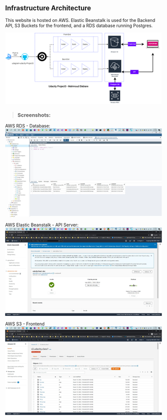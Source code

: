 ## Infrastructure Architecture

This website is hosted on AWS. Elastic Beanstalk is used for the Backend API, S3 Buckets for the frontend, and a RDS database running Postgres.

![Image](screenshots/System-Architecture.png)

>### Screenshots:
  AWS RDS - Database:
  ![Image](screenshots/DB-Local-Access.jpg)
>
  AWS Elastic Beanstalk - API Server:
  ![Image](screenshots/ElasticBeanstalk-Health-Ok.jpg)
>
  AWS S3 - Frontend
  ![Image](screenshots/S3-fronend-uploaded-files.jpg)
>

